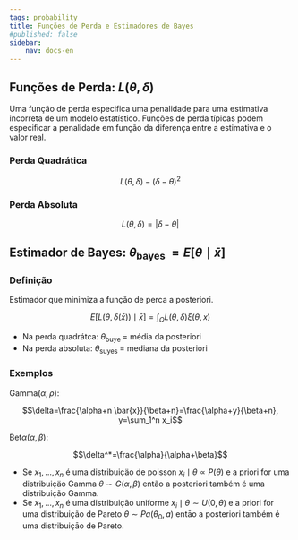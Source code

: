 ```yaml
---
tags: probability
title: Funções de Perda e Estimadores de Bayes
#published: false
sidebar:
    nav: docs-en
---
```


## Funções de Perda: $L(\theta, \delta)$

Uma função de perda especifica uma penalidade para uma estimativa incorreta de um modelo estatístico. Funções de perda típicas podem especificar a penalidade em função da diferença entre a estimativa e o valor real.

### Perda Quadrática

$$L(\theta, \delta)-(\delta-\theta)^2$$

### Perda Absoluta

$$L(\theta, \delta)=|\delta-\theta|$$

## Estimador de Bayes: $\theta_{\text {bayes }}=E[\theta \mid \bar{x}]$

### Definição

Estimador que minimiza a funçăo de perca a posteriori.

$$E[L(\theta, \delta(\bar{x})) \mid \bar{x}]=\int_{\Omega} L(\theta, \delta) \xi(\theta, x)$$

- Na perda quadrátca: $\theta_{\text {buye }}=$ média da posteriori
- Na perda absoluta: $\theta_{\text {suyes }}=$ mediana da posteriori

### Exemplos

$\text{Gamma}(\alpha, \rho):$

$$\delta=\frac{\alpha+n \bar{x}}{\beta+n}=\frac{\alpha+y}{\beta+n}, y=\sum_1^n x_i$$

$\text{Bet} \alpha(\alpha, \beta):$

$$\delta^*=\frac{\alpha}{\alpha+\beta}$$

- Se $x_1, \ldots, x_n$ é uma distribuiçäo de poisson $x_i \mid \theta \propto P(\theta)$ e a priori for uma distribuiçäo Gamma $\theta \sim G(\alpha, \beta)$ então a posteriori também é uma distribuição Gamma.
- Se $x_1, \ldots, x_n$ é uma distribuição uniforme $x_i \mid \theta \sim U(0, \theta)$ e a priori for uma distribuição de Pareto $\theta \sim P a\left(\theta_0, a\right)$ entāo a posteriori também é uma distribuiçāo de Pareto.
